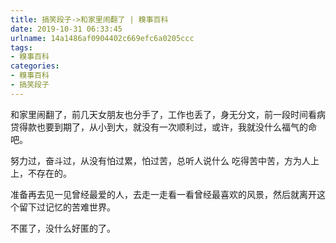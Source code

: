 ```yaml
---
title: 搞笑段子->和家里闹翻了 | 糗事百科
date: 2019-10-31 06:33:45
urlname: 14a1486af0904402c669efc6a0205ccc
tags: 
- 糗事百科
categories:
- 糗事百科
- 搞笑段子
---
```

和家里闹翻了，前几天女朋友也分手了，工作也丢了，身无分文，前一段时间看病贷得款也要到期了，从小到大，就没有一次顺利过，或许，我就没什么福气的命吧。

努力过，奋斗过，从没有怕过累，怕过苦，总听人说什么 吃得苦中苦，方为人上上，不存在的。

准备再去见一见曾经最爱的人，去走一走看一看曾经最喜欢的风景，然后就离开这个留下过记忆的苦难世界。

不匿了，没什么好匿的了。


